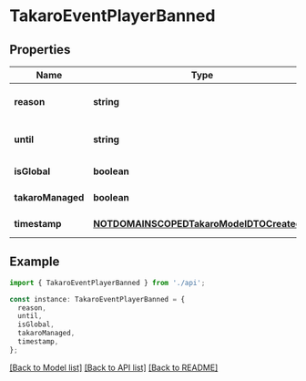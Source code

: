 # TakaroEventPlayerBanned

## Properties

| Name              | Type                                                                                    | Description | Notes                             |
| ----------------- | --------------------------------------------------------------------------------------- | ----------- | --------------------------------- |
| **reason**        | **string**                                                                              |             | [optional] [default to undefined] |
| **until**         | **string**                                                                              |             | [optional] [default to undefined] |
| **isGlobal**      | **boolean**                                                                             |             | [default to undefined]            |
| **takaroManaged** | **boolean**                                                                             |             | [default to undefined]            |
| **timestamp**     | [**NOTDOMAINSCOPEDTakaroModelDTOCreatedAt**](NOTDOMAINSCOPEDTakaroModelDTOCreatedAt.md) |             | [default to undefined]            |

## Example

```typescript
import { TakaroEventPlayerBanned } from './api';

const instance: TakaroEventPlayerBanned = {
  reason,
  until,
  isGlobal,
  takaroManaged,
  timestamp,
};
```

[[Back to Model list]](../README.md#documentation-for-models) [[Back to API list]](../README.md#documentation-for-api-endpoints) [[Back to README]](../README.md)
